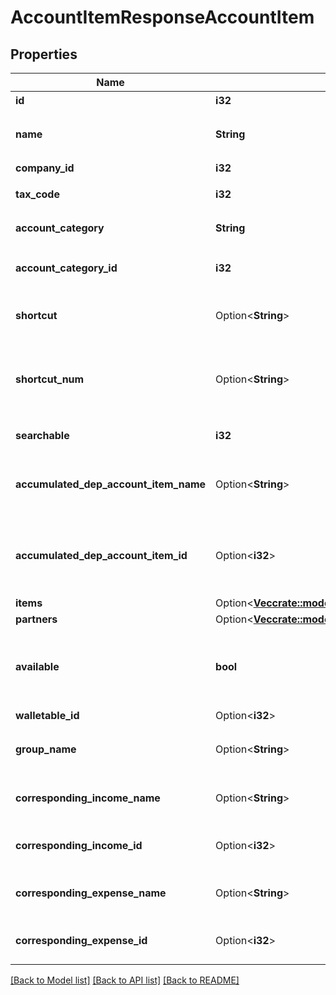 # AccountItemResponseAccountItem

## Properties

Name | Type | Description | Notes
------------ | ------------- | ------------- | -------------
**id** | **i32** | 勘定科目ID | 
**name** | **String** | 勘定科目名 (30文字以内) | 
**company_id** | **i32** | 事業所ID | 
**tax_code** | **i32** | 税区分コード | 
**account_category** | **String** | 勘定科目カテゴリー | 
**account_category_id** | **i32** | 勘定科目のカテゴリーID | 
**shortcut** | Option<**String**> | ショートカット1 (20文字以内) | [optional]
**shortcut_num** | Option<**String**> | ショートカット2(勘定科目コード) (20文字以内) | [optional]
**searchable** | **i32** | 検索可能:2, 検索不可：3 | 
**accumulated_dep_account_item_name** | Option<**String**> | 減価償却累計額勘定科目（法人のみ利用可能） | [optional]
**accumulated_dep_account_item_id** | Option<**i32**> | 減価償却累計額勘定科目ID（法人のみ利用可能） | [optional]
**items** | Option<[**Vec<crate::models::AccountItemResponseAccountItemItemsInner>**](accountItemResponse_account_item_items_inner.md)> |  | [optional]
**partners** | Option<[**Vec<crate::models::AccountItemResponseAccountItemPartnersInner>**](accountItemResponse_account_item_partners_inner.md)> |  | [optional]
**available** | **bool** | 勘定科目の使用設定（true: 使用する、false: 使用しない） | 
**walletable_id** | Option<**i32**> | 口座ID | 
**group_name** | Option<**String**> | 決算書表示名（小カテゴリー） | [optional]
**corresponding_income_name** | Option<**String**> | 収入取引相手勘定科目名 | [optional]
**corresponding_income_id** | Option<**i32**> | 収入取引相手勘定科目ID | [optional]
**corresponding_expense_name** | Option<**String**> | 支出取引相手勘定科目名 | [optional]
**corresponding_expense_id** | Option<**i32**> | 支出取引相手勘定科目ID | [optional]

[[Back to Model list]](../README.md#documentation-for-models) [[Back to API list]](../README.md#documentation-for-api-endpoints) [[Back to README]](../README.md)


